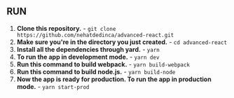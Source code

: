 ## RUN
1. **Clone this repository.** - `git clone https://github.com/nehatdedinca/advanced-react.git`
2. **Make sure you're in the directory you just created.** - `cd advanced-react`
3. **Install all the dependencies through yard.** - `yarn`
4. **To run the app in development mode.** - `yarn dev`
5. **Run this command to build webpack.** - `yarn build-webpack`
6. **Run this command to build node.js.** - `yarn build-node`
7. **Now the app is ready for production. To run the app in production mode.** - `yarn start-prod`

